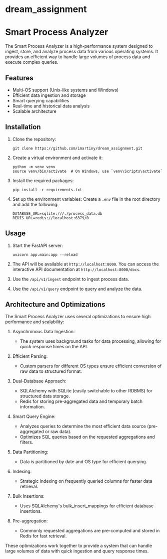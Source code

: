 # dream_assignment

# Smart Process Analyzer

The Smart Process Analyzer is a high-performance system designed to ingest, store, and analyze process data from various operating systems.
It provides an efficient way to handle large volumes of process data and execute complex queries.

## Features

- Multi-OS support (Unix-like systems and Windows)
- Efficient data ingestion and storage
- Smart querying capabilities
- Real-time and historical data analysis
- Scalable architecture

## Installation

1. Clone the repository:

   ```
   git clone https://github.com/imartiny/dream_assignment.git
   ```

2. Create a virtual environment and activate it:

   ```
   python -m venv venv
   source venv/bin/activate  # On Windows, use `venv\Scripts\activate`
   ```

3. Install the required packages:

   ```
   pip install -r requirements.txt
   ```

4. Set up the environment variables:
   Create a `.env` file in the root directory and add the following:
   ```
   DATABASE_URL=sqlite:///./process_data.db
   REDIS_URL=redis://localhost:6379/0
   ```

## Usage

1. Start the FastAPI server:

   ```
   uvicorn app.main:app --reload
   ```

2. The API will be available at `http://localhost:8000`. You can access the interactive API documentation at `http://localhost:8000/docs`.

3. Use the `/api/v1/ingest` endpoint to ingest process data.

4. Use the `/api/v1/query` endpoint to query and analyze the data.

## Architecture and Optimizations

The Smart Process Analyzer uses several optimizations to ensure high performance and scalability:

1. Asynchronous Data Ingestion:

   - The system uses background tasks for data processing, allowing for quick response times on the API.

2. Efficient Parsing:

   - Custom parsers for different OS types ensure efficient conversion of raw data to structured format.

3. Dual-Database Approach:

   - SQLAlchemy with SQLite (easily switchable to other RDBMS) for structured data storage.
   - Redis for storing pre-aggregated data and temporary batch information.

4. Smart Query Engine:

   - Analyzes queries to determine the most efficient data source (pre-aggregated or raw data).
   - Optimizes SQL queries based on the requested aggregations and filters.

5. Data Partitioning:

   - Data is partitioned by date and OS type for efficient querying.

6. Indexing:

   - Strategic indexing on frequently queried columns for faster data retrieval.

7. Bulk Insertions:

   - Uses SQLAlchemy's bulk_insert_mappings for efficient database insertions.

8. Pre-aggregation:
   - Commonly requested aggregations are pre-computed and stored in Redis for fast retrieval.

These optimizations work together to provide a system that can handle large volumes of data with quick ingestion and query response times.
